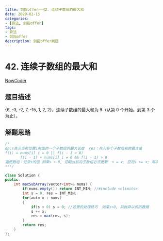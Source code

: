 ```yaml
---
title: 剑指offer——42. 连续子数组的最大和
date: 2020-02-15  
categories:
- [算法, 剑指offer]
tags:
- 算法
- 剑指offer
description: 剑指offer刷题
---
```


# 42. 连续子数组的最大和

[NowCoder](https://www.nowcoder.com/practice/459bd355da1549fa8a49e350bf3df484?tpId=13&tqId=11183&tPage=1&rp=1&ru=/ta/coding-interviews&qru=/ta/coding-interviews/question-ranking&from=cyc_github)

## 题目描述

{6, -3, -2, 7, -15, 1, 2, 2}，连续子数组的最大和为 8（从第 0 个开始，到第 3 个为止）。

## 解题思路

```java
/*
dp:s表示当前位置i前面的一个子数组的最大长度  res：存入各个子数组和的最大值
f(i) = nums[i] i = 0 || f(i - 1 < 0)
       f(i - 1) + nums[i] i ≠ 0 && f(i - 1) > 0
遍历数组：记录s的值 如果s < 0, 证明当前的子数组必须更新  s = x; 否则s += x; 每次s都要更新res
***/

class Solution {
public:
    int maxSubArray(vector<int>& nums) {
        if(nums.empty()) return INT_MIN; //#include <climits> 
        int s = 0, res = INT_MIN;
        for(auto x : nums)
        {
            if(s < 0) s = 0; //这里的处理技巧  如果s<0, 就抛弃以前的数据 
            s += x;
            res = max(res, s);
        }
        return res;
    }
};
```







